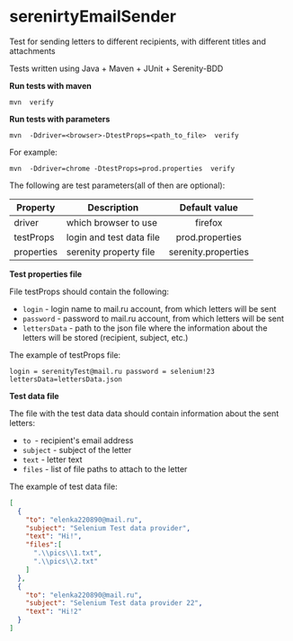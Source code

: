 # serenirtyEmailSender

Test for sending letters to different recipients, with different titles and attachments


Tests written using Java + Maven + JUnit + Serenity-BDD

**Run tests with maven**

`mvn  verify`

**Run tests with parameters**

`mvn  -Ddriver=<browser>-DtestProps=<path_to_file>  verify`

For example:

`mvn  -Ddriver=chrome -DtestProps=prod.properties  verify`

The following are test parameters(all of then are optional):

| Property | Description  | Default value  |
| ------- | --- |  :---:  |
| driver | which browser to use | firefox |
| testProps | login and test data file | prod.properties |
| properties | serenity property file | serenity.properties |


**Test properties file**
  
File testProps should contain the following:

- `login` - login name to mail.ru account, from which letters will be sent
- `password` - password to mail.ru account, from which letters will be sent
- `lettersData` - path to the json file where the information about the letters will be stored (recipient, subject, etc.)

The example of testProps file:

`login = serenityTest@mail.ru
 password = selenium!23
  lettersData=lettersData.json`

**Test data file**

The file with the test data data should contain information about the sent letters:
- `to `- recipient's email address
- `subject` - subject of the letter
- `text` - letter text
- `files` - list of file paths to attach to the letter

The example of test data file:
```json
[
  {
    "to": "elenka220890@mail.ru",
    "subject": "Selenium Test data provider",
    "text": "Hi!",
    "files":[
      ".\\pics\\1.txt",
      ".\\pics\\2.txt"
    ]
  },
  {
    "to": "elenka220890@mail.ru",
    "subject": "Selenium Test data provider 22",
    "text": "Hi!2"
  }
]
```

